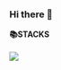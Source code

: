 ### Hi there 👋

<!--
**fann2con/fann2con** is a ✨ _special_ ✨ repository because its `README.md` (this file) appears on your GitHub profile.

Here are some ideas to get you started:

- 🔭 I’m currently working on ...
- 🌱 I’m currently learning ...
- 👯 I’m looking to collaborate on ...
- 🤔 I’m looking for help with ...
- 💬 Ask me about ...
- 📫 How to reach me: ...
- 😄 Pronouns: ...
- ⚡ Fun fact: ...
-->

<p1 align=center><b>📚STACKS</b></p1>
<br><br>
<img src="https://img.shields.io/badge/Python-3776AB?style=for-the-badge&logo=Python&logoColor=white">
